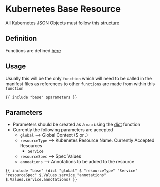 # **Kubernetes Base Resource**
All Kubernetes JSON Objects must follow this [structure](https://github.com/kubernetes/community/blob/master/contributors/devel/sig-architecture/api-conventions.md#resources)

## **Definition**

Functions are defined [here](_functions.tpl)

## **Usage**
Usually this will be the only `function` which will need to be called in the manifest files as references to other `functions` are made from within this `function`

```
{{ include "base" $parameters }}
```

## **Parameters**

- Parameters should be created as a `map` using the [dict](http://masterminds.github.io/sprig/dicts.html) function
- Currently the following parameters are accepted
  - `global` --> Global Context ($ or .)
  - `resourceType` --> Kubenetes Resource Name. Currently Accepted Resources
    - `Service`
  - `resourceSpec` --> Spec Values
  - `annoations` --> Annotations to be added to the resource

```
{{ include "base" (dict "global" $ "resourceType" "Service" "resourceSpec" $.Values.service "annotations" $.Values.service.annotations) }}
```

